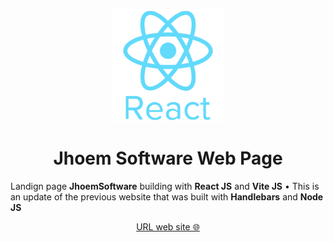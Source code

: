 <p align='center'>
<img src='./public/wallpaper.png' width='180'/>
</p>

<h1 align='center'>Jhoem Software Web Page</h1>

Landign page <b>JhoemSoftware</b> building with <b>React JS</b> and <b>Vite JS</b> • This is an update of the previous website that was built with <b>Handlebars</b> and <b>Node JS</b>

<div align='center'>

[URL web site 🌐](https://jhoemsoftware.netlify.app/)
</div>